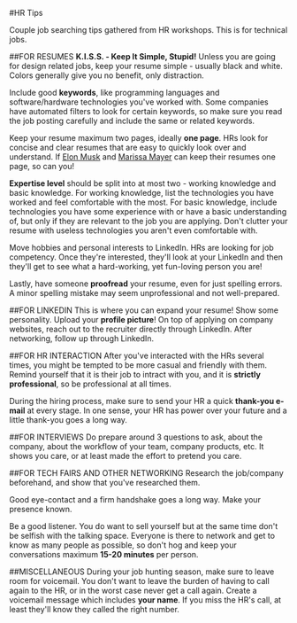 #HR Tips

Couple job searching tips gathered from HR workshops. This is for technical jobs.

##FOR RESUMES
**K.I.S.S. - Keep It Simple, Stupid!** Unless you are going for design related jobs, keep your resume simple - usually black and white. Colors generally give you no benefit, only distraction. 

Include good **keywords**, like programming languages and software/hardware technologies you've worked with. Some companies have automated filters to look for certain keywords, so make sure you read the job posting carefully and include the same or related keywords.

Keep your resume maximum two pages, ideally **one page**. HRs look for concise and clear resumes that are easy to quickly look over and understand. If [Elon Musk][elonmusk] and [Marissa Mayer][marissamayer] can keep their resumes one page, so can you!

**Expertise level** should be split into at most two - working knowledge and basic knowledge. For working knowledge, list the technologies you have worked and feel comfortable with the most. For basic knowledge, include technologies you have some experience with or have a basic understanding of, but only if they are relevant to the job you are applying. Don't clutter your resume with useless technologies you aren't even comfortable with.

Move hobbies and personal interests to LinkedIn. HRs are looking for job competency. Once they're interested, they'll look at your LinkedIn and then they'll get to see what a hard-working, yet fun-loving person you are!

Lastly, have someone **proofread** your resume, even for just spelling errors. A minor spelling mistake may seem unprofessional and not well-prepared.

##FOR LINKEDIN
This is where you can expand your resume! Show some personality. Upload your **profile picture**!
On top of applying on company websites, reach out to the recruiter directly through LinkedIn. 
After networking, follow up through LinkedIn.

##FOR HR INTERACTION
After you've interacted with the HRs several times, you might be tempted to be more casual and friendly with them. Remind yourself that it is their job to intract with you, and it is **strictly professional**, so be professional at all times.

During the hiring process, make sure to send your HR a quick **thank-you e-mail** at every stage. In one sense, your HR has power over your future and a little thank-you goes a long way.

##FOR INTERVIEWS
Do prepare around 3 questions to ask, about the company, about the workflow of your team, company products, etc. It shows you care, or at least made the effort to pretend you care.

##FOR TECH FAIRS AND OTHER NETWORKING
Research the job/company beforehand, and show that you've researched them. 

Good eye-contact and a firm handshake goes a long way. Make your presence known.

Be a good listener. You do want to sell yourself but at the same time don't be selfish with the talking space.
Everyone is there to network and get to know as many people as possible, so don't hog and keep your conversations maximum **15-20 minutes** per person. 

##MISCELLANEOUS
During your job hunting season, make sure to leave room for voicemail. You don't want to leave the burden of having to call again to the HR, or in the worst case never get a call again. 
Create a voicemail message which includes **your name**. If you miss the HR's call, at least they'll know they called the right number. 

[elonmusk]: http://static3.businessinsider.com/image/5711368252bcd05b008bd03b-1653-2339/elon%20musk%27s%20re%CC%81sume%CC%81.png "Elon Musk Resume"
[marissamayer]: http://static2.uk.businessinsider.com/image/5797905cdd08951e578b466a-1200/marissa%20mayer%20resume.jpg "Marissa Mayer Resume"